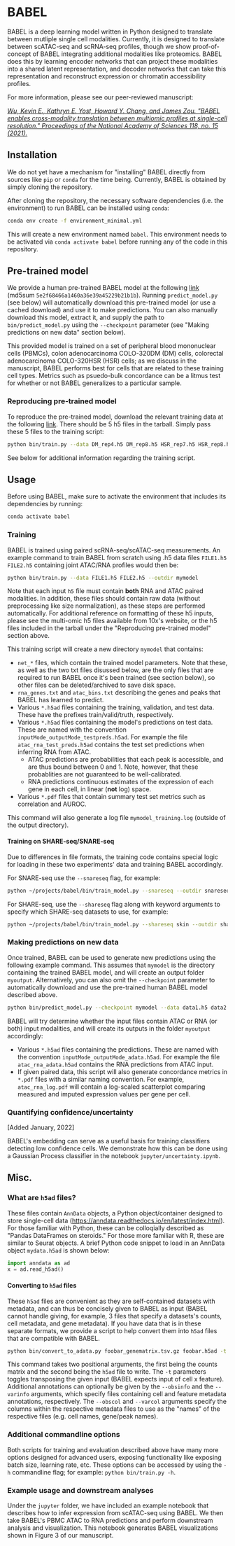 # BABEL

BABEL is a deep learning model written in Python designed to translate between mutliple single cell modalities. Currently, it is designed to translate between scATAC-seq and scRNA-seq profiles, though we show proof-of-concept of BABEL integrating additional modalities like proteomics. BABEL does this by learning encoder networks that can project these modalities into a shared latent representation, and decoder networks that can take this representation and reconstruct expression or chromatin accessibility profiles.

For more information, please see our peer-reviewed manuscript:

*[Wu, Kevin E., Kathryn E. Yost, Howard Y. Chang, and James Zou. "BABEL enables cross-modality translation between multiomic profiles at single-cell resolution." Proceedings of the National Academy of Sciences 118, no. 15 (2021).](https://doi.org/10.1073/pnas.2023070118)*

## Installation

We do not yet have a mechanism for "installing" BABEL directly from sources like `pip` or `conda` for the time being. Currently, BABEL is obtained by simply cloning the repository.

After cloning the repository, the necessary software dependencies (i.e. the environment) to run BABEL can be installed using `conda`:

```bash
conda env create -f environment_minimal.yml
```
This will create a new environment named `babel`. This environment needs to be activated via `conda activate babel` before running any of the code in this repository.

## Pre-trained model
We provide a human pre-trained BABEL model at the following [link](https://drive.google.com/file/d/1uJDbiDrBb5M0d9I5hjj2Ext-N08CXESS/view?usp=sharing) (md5sum `5e2f68466a1460a36e39a45229b21b1b`). Running `predict_model.py` (see below) will automatically download this pre-trained model (or use a cached download) and use it to make predictions. You can also manually download this model, extract it, and supply the path to `bin/predict_model.py` using the `--checkpoint` parameter (see "Making predictions on new data" section below).

This provided model is trained on a set of peripheral blood mononuclear cells (PBMCs), colon adenocarcinoma COLO-320DM (DM) cells, colorectal adenocarcinoma COLO-320HSR (HSR) cells; as we discuss in the manuscript, BABEL performs best for cells that are related to these training cell types. Metrics such as psuedo-bulk concordance can be a litmus test for whether or not BABEL generalizes to a particular sample.

### Reproducing pre-trained model
To reproduce the pre-trained model, download the relevant training data at the following [link](https://office365stanford-my.sharepoint.com/:u:/g/personal/wukevin_stanford_edu/Edq1Cr6qejpOgzjZGa4bkvwB-LyH5MLbkLD6wGQCL4jvwA?e=T8IO54). There should be 5 h5 files in the tarball. Simply pass these 5 files to the training script:

```bash
python bin/train.py --data DM_rep4.h5 DM_rep8.h5 HSR_rep7.h5 HSR_rep8.h5 pbmc_granulocyte_sorted_10k_filtered_feature_bc_matrix.h5 --outdir my_model
```
See below for additional information regarding the training script.

## Usage

Before using BABEL, make sure to activate the environment that includes its dependencies by running:

```bash
conda activate babel
```

### Training
BABEL is trained using paired scRNA-seq/scATAC-seq measurements. An example command to train BABEL from scratch using .h5 data files `FILE1.h5` `FILE2.h5` containing joint ATAC/RNA profiles would then be:

```bash
python bin/train.py --data FILE1.h5 FILE2.h5 --outdir mymodel
```

Note that each input `h5` file must contain **both** RNA and ATAC paired modalities. In addition, these files should contain raw data (without preprocessing like size normalization), as these steps are performed automatically. For additional reference on formatting of these h5 inputs, please see the multi-omic h5 files available from 10x's website, or the h5 files included in the tarball under the "Reproducing pre-trained model" section above.

This training script will create a new directory `mymodel` that contains:

* `net_*` files, which contain the trained model parameters. Note that these, as well as the two txt files disussed below, are the only files that are required to run BABEL once it's been trained (see section below), so other files can be deleted/archived to save disk space.
* `rna_genes.txt` and `atac_bins.txt` describing the genes and peaks that BABEL has learned to predict.
* Various `*.h5ad` files containing the training, validation, and test data. These have the prefixes train/valid/truth, respectively.
* Various `*.h5ad` files containing the model's predictions on test data. These are named with the convention `inputMode_outputMode_testpreds.h5ad`. For example the file `atac_rna_test_preds.h5ad` contains the test set predictions when inferring RNA from ATAC.
	* ATAC predictions are probabilities that each peak is accessible, and are thus bound between 0 and 1. Note, however, that these probablities are not guaranteed to be well-calibrated.
	* RNA predictions continuous estimates of the expression of each gene in each cell, in linear (**not** log) space.
* Various `*.pdf` files that contain summary test set metrics such as correlation and AUROC.

This command will also generate a log file `mymodel_training.log` (outside of the output directory).

#### Training on SHARE-seq/SNARE-seq
Due to differences in file formats, the training code contains special logic for loading in these two experiments' data and training BABEL accordingly. 

For SNARE-seq use the `--snareseq` flag, for example:

```bash
python ~/projects/babel/bin/train_model.py --snareseq --outdir snareseq_model
```

For SHARE-seq, use the `--shareseq` flag along with keyword arguments to specify which SHARE-seq datasets to use, for example:

```bash
python ~/projects/babel/bin/train_model.py --shareseq skin --outdir shareseq_model
```

### Making predictions on new data
Once trained, BABEL can be used to generate new predictions using the following example command. This assumes that `mymodel` is the directory containing the trained BABEL model, and will create an output folder `myoutput`. Alternatively, you can also omit the `--checkpoint` parameter to automatically download and use the pre-trained human BABEL model described above.

```bash
python bin/predict_model.py --checkpoint mymodel --data data1.h5 data2.h5 --outdir myoutput
```
BABEL will try determine whether the input files contain ATAC or RNA (or both) input modalities, and will create its outputs in the folder `myoutput` accordingly:

* Various `*.h5ad` files containing the predictions. These are named with the convention `inputMode_outputMode_adata.h5ad`. For example the file `atac_rna_adata.h5ad` contains the RNA predictions from ATAC input.
* If given paired data, this script will also generate concordance metrics in `*.pdf` files with a similar naming convention. For example, `atac_rna_log.pdf` will contain a log-scaled scatterplot comparing measured and imputed expression values per gene per cell.

### Quantifying confidence/uncertainty
[Added January, 2022]

BABEL's embedding can serve as a useful basis for training classifiers detecting low confidence cells. We demonstrate how this can be done using a Gaussian Process classifier in the notebook `jupyter/uncertainty.ipynb`.

## Misc.
### What are `h5ad` files?
These files contain `AnnData` objects, a Python object/container designed to store single-cell data (https://anndata.readthedocs.io/en/latest/index.html). For those familiar with Python, these can be colloqially described as "Pandas DataFrames on steroids." For those more familiar with R, these are similar to Seurat objects. A brief Python code snippet to load in an AnnData object `mydata.h5ad` is shown below:

```python
import anndata as ad
x = ad.read_h5ad()
```

#### Converting to `h5ad` files
These `h5ad` files are convenient as they are self-contained datasets with metadata, and can thus be concisely given to BABEL as input (BABEL cannot handle giving, for example, 3 files that specify a datasets's counts, cell metadata, and gene metadata). If you have data that is in these separate formats, we provide a script to help convert them into `h5ad` files that are compatible with BABEL.

```bash
python bin/convert_to_adata.py foobar_genematrix.tsv.gz foobar.h5ad -t --obsinfo foobar_cell_annotations.csv --obscol 1
```
This command takes two positional arguments, the first being the counts matrix and the second being the `h5ad` file to write. The `-t` parameters toggles transposing the given input (BABEL expects input of cell x feature). Additional annotations can optionally be given by the `--obsinfo` and the `--varinfo` arguments, which specify files containing cell and feature metadata annotations, respectively. The `--obscol` and `--varcol` arguments specify the columns within the respective metadata files to use as the "names" of the respective files (e.g. cell names, gene/peak names).

### Additional commandline options
Both scripts for training and evaluation described above have many more options designed for advanced users, exposing functionality like exposing batch size, learning rate, etc. These options can be accessed by using the `-h` commandline flag; for example: `python bin/train.py -h`.

### Example usage and downstream analyses
Under the `jupyter` folder, we have included an example notebook that describes how to infer expression from scATAC-seq using BABEL. We then take BABEL's PBMC ATAC to RNA predictions and perform downstream analysis and visualization. This notebook generates BABEL visualizations shown in Figure 3 of our manuscript.
